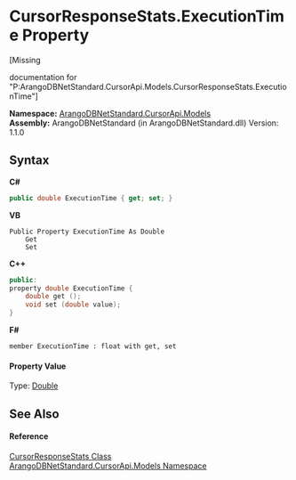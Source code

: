 # CursorResponseStats.ExecutionTime Property 
 

\[Missing <summary> documentation for "P:ArangoDBNetStandard.CursorApi.Models.CursorResponseStats.ExecutionTime"\]

**Namespace:**&nbsp;<a href="35799343-7a53-6c3b-95d1-21ff990d1b8b">ArangoDBNetStandard.CursorApi.Models</a><br />**Assembly:**&nbsp;ArangoDBNetStandard (in ArangoDBNetStandard.dll) Version: 1.1.0

## Syntax

**C#**<br />
``` C#
public double ExecutionTime { get; set; }
```

**VB**<br />
``` VB
Public Property ExecutionTime As Double
	Get
	Set
```

**C++**<br />
``` C++
public:
property double ExecutionTime {
	double get ();
	void set (double value);
}
```

**F#**<br />
``` F#
member ExecutionTime : float with get, set

```


#### Property Value
Type: <a href="https://docs.microsoft.com/dotnet/api/system.double" target="_blank" rel="noopener noreferrer">Double</a>

## See Also


#### Reference
<a href="76e3e3ae-a0b6-6c69-5b65-e60a08a11f41">CursorResponseStats Class</a><br /><a href="35799343-7a53-6c3b-95d1-21ff990d1b8b">ArangoDBNetStandard.CursorApi.Models Namespace</a><br />